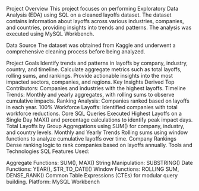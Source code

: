 Project Overview
This project focuses on performing Exploratory Data Analysis (EDA) using SQL on a cleaned layoffs dataset. 
The dataset contains information about layoffs across various industries, companies, and countries, providing insights into trends and patterns. 
The analysis was executed using MySQL Workbench.

Data Source
The dataset was obtained from Kaggle and underwent a comprehensive cleaning process before being analyzed.

Project Goals
Identify trends and patterns in layoffs by company, industry, country, and timeline.
Calculate aggregate metrics such as total layoffs, rolling sums, and rankings.
Provide actionable insights into the most impacted sectors, companies, and regions.
Key Insights Derived
Top Contributors: Companies and industries with the highest layoffs.
Timeline Trends: Monthly and yearly aggregates, with rolling sums to observe cumulative impacts.
Ranking Analysis: Companies ranked based on layoffs in each year.
100% Workforce Layoffs: Identified companies with total workforce reductions.
Core SQL Queries Executed
Highest Layoffs on a Single Day
MAX() and percentage calculations to identify peak impact days.
Total Layoffs by Group
Aggregations using SUM() for company, industry, and country levels.
Monthly and Yearly Trends
Rolling sums using window functions to analyze cumulative layoffs over time.
Company Rankings
Dense ranking logic to rank companies based on layoffs annually.
Tools and Technologies
SQL Features Used:

Aggregate Functions: SUM(), MAX()
String Manipulation: SUBSTRING()
Date Functions: YEAR(), STR_TO_DATE()
Window Functions: ROLLING SUM, DENSE_RANK()
Common Table Expressions (CTEs) for modular query building.
Platform: MySQL Workbench
